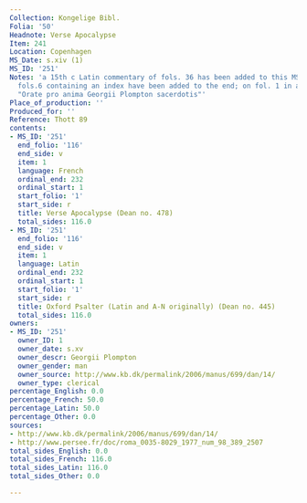 ```yaml
---
Collection: Kongelige Bibl.
Folia: '50'
Headnote: Verse Apocalypse
Item: 241
Location: Copenhagen
MS_Date: s.xiv (1)
MS_ID: '251'
Notes: 'a 15th c Latin commentary of fols. 36 has been added to this MS, and an additional
  fols.6 containing an index have been added to the end; on fol. 1 in a 15th c hand:
  "Orate pro anima Georgii Plompton sacerdotis"'
Place_of_production: ''
Produced_for: ''
Reference: Thott 89
contents:
- MS_ID: '251'
  end_folio: '116'
  end_side: v
  item: 1
  language: French
  ordinal_end: 232
  ordinal_start: 1
  start_folio: '1'
  start_side: r
  title: Verse Apocalypse (Dean no. 478)
  total_sides: 116.0
- MS_ID: '251'
  end_folio: '116'
  end_side: v
  item: 1
  language: Latin
  ordinal_end: 232
  ordinal_start: 1
  start_folio: '1'
  start_side: r
  title: Oxford Psalter (Latin and A-N originally) (Dean no. 445)
  total_sides: 116.0
owners:
- MS_ID: '251'
  owner_ID: 1
  owner_date: s.xv
  owner_descr: Georgii Plompton
  owner_gender: man
  owner_source: http://www.kb.dk/permalink/2006/manus/699/dan/14/
  owner_type: clerical
percentage_English: 0.0
percentage_French: 50.0
percentage_Latin: 50.0
percentage_Other: 0.0
sources:
- http://www.kb.dk/permalink/2006/manus/699/dan/14/
- http://www.persee.fr/doc/roma_0035-8029_1977_num_98_389_2507
total_sides_English: 0.0
total_sides_French: 116.0
total_sides_Latin: 116.0
total_sides_Other: 0.0

---
```

